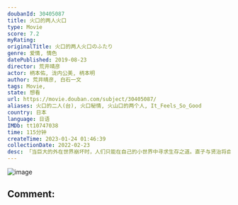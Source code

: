 ```yaml
---
doubanId: 30405087
title: 火口的两人火口
type: Movie
score: 7.2
myRating: 
originalTitle: 火口的两人火口のふたり
genre: 爱情, 情色
datePublished: 2019-08-23
director: 荒井晴彦
actor: 柄本佑, 泷内公美, 柄本明
author: 荒井晴彦, 白石一文
tags: Movie, 
state: 想看
url: https://movie.douban.com/subject/30405087/
aliases: 火口的二人(台), 火口秘情, 火山口的两个人, It_Feels_So_Good
country: 日本
language: 日语
IMDb: tt10747038
time: 115分钟
createTime: 2023-01-24 01:46:39
collectionDate: 2022-02-23
desc: 「当巨大的外在世界崩坏时，人们只能在自己的小世界中寻求生存之道。直子与贤治将自我封闭在两人专属的小世界里，伴随着男女之间自然而然的肉体关系，仿佛被抛入了无法说谎的宇宙之中，当中有着快感，也袒露出人们原...
---
```


![image](p2556419282.jpg)

Comment: 
---

